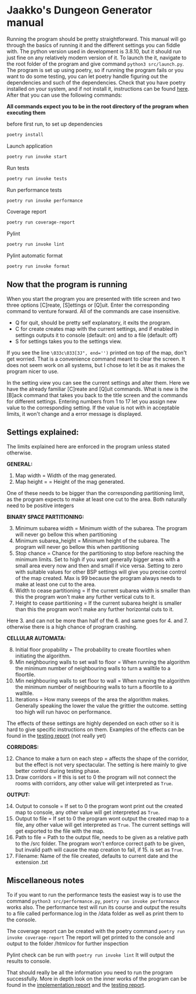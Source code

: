 
# Jaakko's Dungeon Generator manual

Running the program should be pretty straightforward. This manual will go through the basics of running it and the different settings you can fiddle with.
The python version used in development is 3.8.10, but it should run just fine on any relatively modern version of it. To launch the it, navigate to the root folder of the program and give command `python3 src/launch.py`. The program is set up using poetry, so if running the program fails or you want to do some testing, you can let poetry handle figuring out the dependencies and such of the dependencies. Check that you have poetry installed on your system, and if not install it, instructions can be found [here](https://python-poetry.org/docs/). After that you can use the following commands:

**All commands expect you to be in the root directory of the program when executing them** 

before first run, to set up dependencies
```bash
poetry install
```
Launch application
```bash
poetry run invoke start
```
Run tests
```bash
poetry run invoke tests
```
Run performance tests
```bash
poetry run invoke performance
```
Coverage report
```bash
poetry run coverage-report
```
Pylint
```bash
poetry run invoke lint
```
Pylint automatic format
```bash
poetry run invoke format
```
## Now that the program is running

When you start the program you are presented with title screen and two three options [C]reate, [S]ettings or [Q]uit. Enter the corresponding command to venture forward. All of the commands are case insensitive. 

- Q for quit, should be pretty self explanatory, it exits the program. 
- C for create creates map with the current settings, and if enabled in settings outputs it to console (default: on) and to a file (default: off) 
- S for settings takes you to the settings view.

If you see the line ` \033c\033[3J", end='') ` printed on top of the map, don't get worried. That is a convenience command meant to clear the screen. It does not seem work on all systems, but I chose to let it be as it makes the program nicer to use.

In the setting view you can see the current settings and alter them. Here we have the already familiar [C]reate and [Q]uit commands. What is new is the [B]ack command that takes you back to the title screen and the commands for different settings. Entering numbers from 1 to 17 let you assign new value to the corresponding setting. If the value is not with in acceptable limits, it won't change and a error message is displayed.

## Settings explained:
The limits explained here are enforced in the program unless stated otherwise.

**GENERAL:** 

1. Map width = Width of the mag generated. 
2. Map height = = Height of the mag generated. 

One of these needs to be bigger than the corresponding partitioning limit, as the program expects to make at least one cut to the area. 
Both naturally need to be positive integers  

**BINARY SPACE PARTITIONING:**

3. Minimum subarea width = Minimum width of the subarea. The program will never go bellow this when partitioning
4. Minimum subarea_height = Minimum height of the subarea. The program will never go bellow this when partitioning
5. Stop chance = Chance for the partitioning to stop before reaching the minimum limits. Set to high if you want generally bigger areas with a small area every now and then and small if vice versa. Setting to zero with suitable values for other BSP settings will give you precise control of the map created. Max is 99 because the program always needs to make at least one cut to the area.
6. Width to cease partitioning = If the current subarea width is smaller than this the program won't make any further vertical cuts to it. 
7. Height to cease partitioning = If the current subarea height is smaller than this the program won't make any further horizontal cuts to it.

Here 3. and can not be more than half of the 6. and same goes for 4. and 7. otherwise there is a high chance of program crashing.

**CELLULAR AUTOMATA:**

8. Initial floor propability = The probability to create floortiles when initiating the algorithm.  
9. Min neighbouring walls to set wall to floor = When running the algorithm the minimum number of neighbouring walls to turn a walltile to a floortile.
10. Min neighbouring walls to set floor to wall = When running the algorithm the minimum number of neighbouring walls to turn a floortile to a walltile.
11. Iterations = How many sweeps of the area the algorithm makes. Generally speaking the lower the value the grittier the outcome. setting too high will run havoc on performance.

The effects of these settings are highly depended on each other so it is hard to give specific instructions on them. Examples of the effects can be found in the [testing report](https://github.com/Jiisala/Tiralabra-2022/blob/main/Documentation/testing_report.md) (not really yet)

**CORRIDORS:**

12. Chance to make a turn on each step = affects the shape of the corridor, but the effect is not very spectacular. The setting is here mainly to give better control during testing phase.
13. Draw corridors = If this is set to 0 the program will not connect the rooms with corridors, any other value will get interpreted as `True`.
            
**OUTPUT:**

 14. Output to console = If set to 0 the program wont print out the created map to console, any other value will get interpreted as `True`.
 15. Output to file = If set to 0 the program wont output the created map to a file, any other value will get interpreted as `True`. The current settings will get exported to the file with the map.
 16. Path to file = Path to the output file, needs to be given as a relative path to the /src folder. The program won't enforce correct path to be given, but invalid path will cause the map creation to fail, if 15. is set as `True`.
 17. Filename: Name of the file created, defaults to current date and the extension .txt
 
## Miscellaneous notes

To if you want to run the performance tests the easiest way is to use the command `python3 src/performance.py`, `poetry run invoke performance` works also. The performance test will run its course and output the results to a file called performance.log in the /data folder as well as print them to the console.

The coverage report can be created with the poetry command `poetry run invoke coverage-report` The report will get printed to the console and output to the folder /htmlcov for further inspection

Pylint check can be run with `poetry run invoke lint` It will output the results to console. 

That should really be all the information you need to run the program successfully. More in depth look on the inner works of the program can be found in the [implementation report](https://github.com/Jiisala/Tiralabra-2022/blob/main/Documentation/implementation_report.md) and the [testing report](https://github.com/Jiisala/Tiralabra-2022/blob/main/Documentation/testing_report.md).

